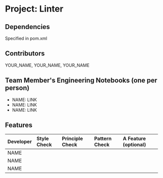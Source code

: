 # Project: Linter

## Dependencies
Specified in pom.xml

## Contributors
YOUR_NAME, YOUR_NAME, YOUR_NAME

## Team Member's Engineering Notebooks (one per person)
- NAME: LINK
- NAME: LINK
- NAME: LINK

## Features


| Developer | Style Check | Principle Check | Pattern Check | A Feature (optional) |
|:----------|:------------|:----------------|:--------------|:---------------------|
| NAME      |             |                 |               |                      |
| NAME      |             |                 |               |                      |
| NAME      |             |                 |               |                      |

